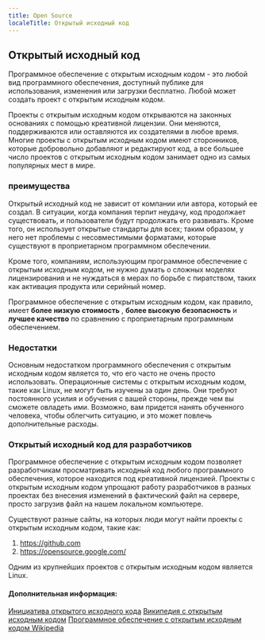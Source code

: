 ```yaml
---
title: Open Source
localeTitle: Открытый исходный код
---
```

## Открытый исходный код

Программное обеспечение с открытым исходным кодом - это любой вид программного обеспечения, доступный публике для использования, изменения или загрузки бесплатно. Любой может создать проект с открытым исходным кодом.

Проекты с открытым исходным кодом открываются на законных основаниях с помощью креативной лицензии. Они меняются, поддерживаются или оставляются их создателями в любое время. Многие проекты с открытым исходным кодом имеют сторонников, которые добровольно добавляют и редактируют код, а все большее число проектов с открытым исходным кодом занимает одно из самых популярных мест в мире.

### преимущества

Открытый исходный код не зависит от компании или автора, который ее создал. В ситуации, когда компания терпит неудачу, код продолжает существовать, и пользователи будут продолжать его развивать. Кроме того, он использует открытые стандарты для всех; таким образом, у него нет проблемы с несовместимыми форматами, которые существуют в проприетарном программном обеспечении.

Кроме того, компаниям, использующим программное обеспечение с открытым исходным кодом, не нужно думать о сложных моделях лицензирования и не нуждаться в мерах по борьбе с пиратством, таких как активация продукта или серийный номер.

Программное обеспечение с открытым исходным кодом, как правило, имеет **более низкую стоимость** , **более высокую безопасность** и **лучшее качество** по сравнению с проприетарным программным обеспечением.

### Недостатки

Основным недостатком программного обеспечения с открытым исходным кодом является то, что его часто не очень просто использовать. Операционные системы с открытым исходным кодом, такие как Linux, не могут быть изучены за один день. Они требуют постоянного усилия и обучения с вашей стороны, прежде чем вы сможете овладеть ими. Возможно, вам придется нанять обученного человека, чтобы облегчить ситуацию, и это может повлечь дополнительные расходы.

### Открытый исходный код для разработчиков

Программное обеспечение с открытым исходным кодом позволяет разработчикам просматривать исходный код любого программного обеспечения, которое находится под креативной лицензией. Проекты с открытым исходным кодом упрощают работу разработчиков в разных проектах без внесения изменений в фактический файл на сервере, просто загрузив файл на нашем локальном компьютере.

Существуют разные сайты, на которых люди могут найти проекты с открытым исходным кодом, такие как:

1.  https://github.com
2.  https://opensource.google.com/

Одним из крупнейших проектов с открытым исходным кодом является Linux.

#### Дополнительная информация:

[Инициатива открытого исходного кода](https://opensource.org/) [Википедия с открытым исходным кодом](https://en.wikipedia.org/wiki/Open-source_model) [Программное обеспечение с открытым исходным кодом Wikipedia](https://en.wikipedia.org/wiki/Open-source_software)